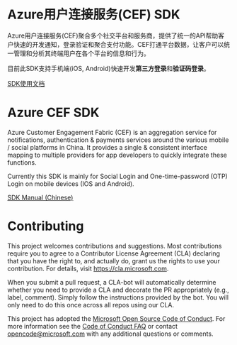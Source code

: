 # Azure用户连接服务(CEF) SDK

Azure用户连接服务(CEF)聚合多个社交平台和服务商，提供了统一的API帮助客户快速的开发通知，登录验证和聚合支付功能。CEF打通平台数据，让客户可以统一管理和分析其终端用户在各个平台的信息和行为。

目前此SDK支持手机端(iOS, Android)快速开发**第三方登录**和**验证码登录**。

[SDK使用文档](http://azure.cn/)

# Azure CEF SDK

Azure Customer Engagement Fabric (CEF) is an aggregation service for notifications, authentication & payments services around the various mobile / social platforms in China. It provides a single & consistent interface mapping to multiple providers for app developers to quickly integrate these functions. 

Currently this SDK is mainly for Social Login and One-time-password (OTP) Login on mobile devices (IOS and Android).

[SDK Manual (Chinese)](http://azure.cn/)

# Contributing

This project welcomes contributions and suggestions.  Most contributions require you to agree to a
Contributor License Agreement (CLA) declaring that you have the right to, and actually do, grant us
the rights to use your contribution. For details, visit https://cla.microsoft.com.

When you submit a pull request, a CLA-bot will automatically determine whether you need to provide
a CLA and decorate the PR appropriately (e.g., label, comment). Simply follow the instructions
provided by the bot. You will only need to do this once across all repos using our CLA.

This project has adopted the [Microsoft Open Source Code of Conduct](https://opensource.microsoft.com/codeofconduct/).
For more information see the [Code of Conduct FAQ](https://opensource.microsoft.com/codeofconduct/faq/) or
contact [opencode@microsoft.com](mailto:opencode@microsoft.com) with any additional questions or comments.
